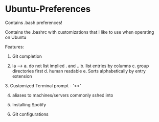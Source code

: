 # Ubuntu-Preferences
Contains .bash preferences!


Contains the .bashrc with customizations that I like to use when operating on Ubuntu

Features:

1. Git completion

2. la --> a. do not list implied . and ..
   				b. list entries by columns
          c. group directories first
          d. human readable
					e. Sorts alphabetically by entry extension
					
3. Customized Terminal prompt - '>>' 

4. aliases to machines/servers commonly sshed into

5. Installing Spotify

6. Git configurations
